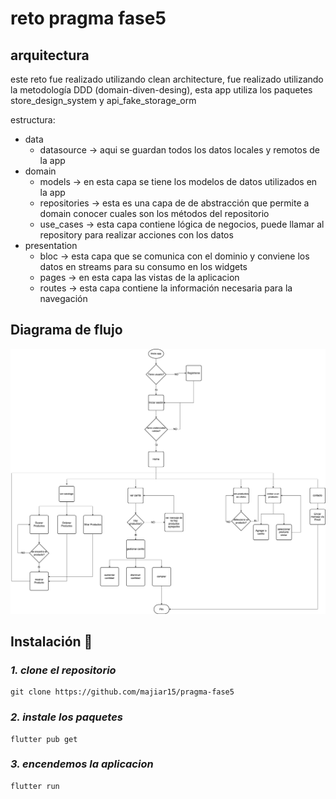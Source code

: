 # reto pragma fase5

## arquitectura

este reto fue realizado utilizando clean architecture, fue realizado utilizando la metodología DDD (domain-diven-desing), esta app utiliza los paquetes store_design_system y api_fake_storage_orm

estructura:
- data
    - datasource -> aqui se guardan todos los datos locales y remotos de la app
- domain
    - models -> en esta capa se tiene los modelos de datos utilizados en la app
    - repositories -> esta es una capa de de abstracción que permite a domain conocer cuales son los métodos del repositorio
    - use_cases -> esta capa contiene lógica de negocios, puede llamar al repository para realizar acciones con los datos
- presentation
    - bloc -> esta capa que se comunica con el dominio y conviene los datos en streams para su consumo en los widgets
    - pages -> en esta capa las vistas de la aplicacion
    - routes -> esta capa contiene la información necesaria para la navegación

## Diagrama de flujo

![diagrama de flujo](./assets/images/diagrama%20eccomerce.drawio.png)


## Instalación 🔧

### _1. clone el repositorio_

```
git clone https://github.com/majiar15/pragma-fase5
```

### _2. instale los paquetes_

```
flutter pub get
```

### _3. encendemos la aplicacion_

```
flutter run
```
